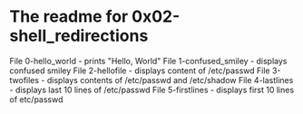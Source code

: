 # The readme for 0x02-shell_redirections
File 0-hello_world - prints "Hello, World"
File 1-confused_smiley - displays confused smiley
File 2-hellofile - displays content of /etc/passwd
File 3-twofiles - displays contents of /etc/passwd and /etc/shadow
File 4-lastlines - displays last 10 lines of /etc/passwd
File 5-firstlines - displays first 10 lines of etc/passwd
